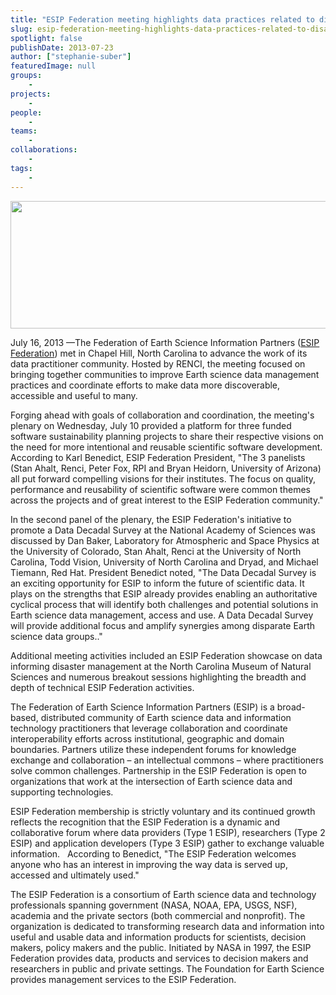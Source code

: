 ```yaml
---
title: "ESIP Federation meeting highlights data practices related to disaster management"
slug: esip-federation-meeting-highlights-data-practices-related-to-disaster-management
spotlight: false
publishDate: 2013-07-23
author: ["stephanie-suber"]
featuredImage: null
groups:
    - 
projects:
    - 
people:
    - 
teams: 
    - 
collaborations:
    - 
tags:
    - 
---
```

<a href="https://www.renci.org/wp-content/uploads/2013/07/ESIP-logo-new_edited3.png"><img class="size-large wp-image-12067 alignleft" title="ESIP-logo-new_edited" alt="" src="https://www.renci.org/wp-content/uploads/2013/07/ESIP-logo-new_edited3.png" width="640" height="204" /></a>

July 16, 2013 —The Federation of Earth Science Information Partners (<a href="http://www.esipfed.org">ESIP Federation</a>) met in Chapel Hill, North Carolina to advance the work of its data practitioner community. Hosted by RENCI, the meeting focused on bringing together communities to improve Earth science data management practices and coordinate efforts to make data more discoverable, accessible and useful to many.  

Forging ahead with goals of collaboration and coordination, the meeting's plenary on Wednesday, July 10 provided a platform for three funded software sustainability planning projects to share their respective visions on the need for more intentional and reusable scientific software development. According to Karl Benedict, ESIP Federation President, "The 3 panelists (Stan Ahalt, Renci, Peter Fox, RPI and Bryan Heidorn, University of Arizona) all put forward compelling visions for their institutes. The focus on quality, performance and reusability of scientific software were common themes across the projects and of great interest to the ESIP Federation community."



In the second panel of the plenary, the ESIP Federation's initiative to promote a Data Decadal Survey at the National Academy of Sciences was discussed by Dan Baker, Laboratory for Atmospheric and Space Physics at the University of Colorado, Stan Ahalt, Renci at the University of North Carolina, Todd Vision, University of North Carolina and Dryad, and Michael Tiemann, Red Hat. President Benedict noted, "The Data Decadal Survey is an exciting opportunity for ESIP to inform the future of scientific data. It plays on the strengths that ESIP already provides enabling an authoritative cyclical process that will identify both challenges and potential solutions in Earth science data management, access and use. A Data Decadal Survey will provide additional focus and amplify synergies among disparate Earth science data groups.."

Additional meeting activities included an ESIP Federation showcase on data informing disaster management at the North Carolina Museum of Natural Sciences and numerous breakout sessions highlighting the breadth and depth of technical ESIP Federation activities.

The Federation of Earth Science Information Partners (ESIP) is a broad-based, distributed community of Earth science data and information technology practitioners that leverage collaboration and coordinate interoperability efforts across institutional, geographic and domain boundaries. Partners utilize these independent forums for knowledge exchange and collaboration – an intellectual commons – where practitioners solve common challenges. Partnership in the ESIP Federation is open to organizations that work at the intersection of Earth science data and supporting technologies.

ESIP Federation membership is strictly voluntary and its continued growth reflects the recognition that the ESIP Federation is a dynamic and collaborative forum where data providers (Type 1 ESIP), researchers (Type 2 ESIP) and application developers (Type 3 ESIP) gather to exchange valuable information.   According to Benedict, "The ESIP Federation welcomes anyone who has an interest in improving the way data is served up, accessed and ultimately used."

The ESIP Federation is a consortium of Earth science data and technology professionals spanning government (NASA, NOAA, EPA, USGS, NSF), academia and the private sectors (both commercial and nonprofit). The organization is dedicated to transforming research data and information into useful and usable data and information products for scientists, decision makers, policy makers and the public. Initiated by NASA in 1997, the ESIP Federation provides data, products and services to decision makers and researchers in public and private settings. The Foundation for Earth Science provides management services to the ESIP Federation.
